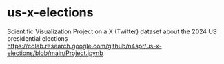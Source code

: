 # us-x-elections
Scientific Visualization Project on a X (Twitter) dataset about the 2024 US presidential elections \
https://colab.research.google.com/github/n4spr/us-x-elections/blob/main/Project.ipynb
